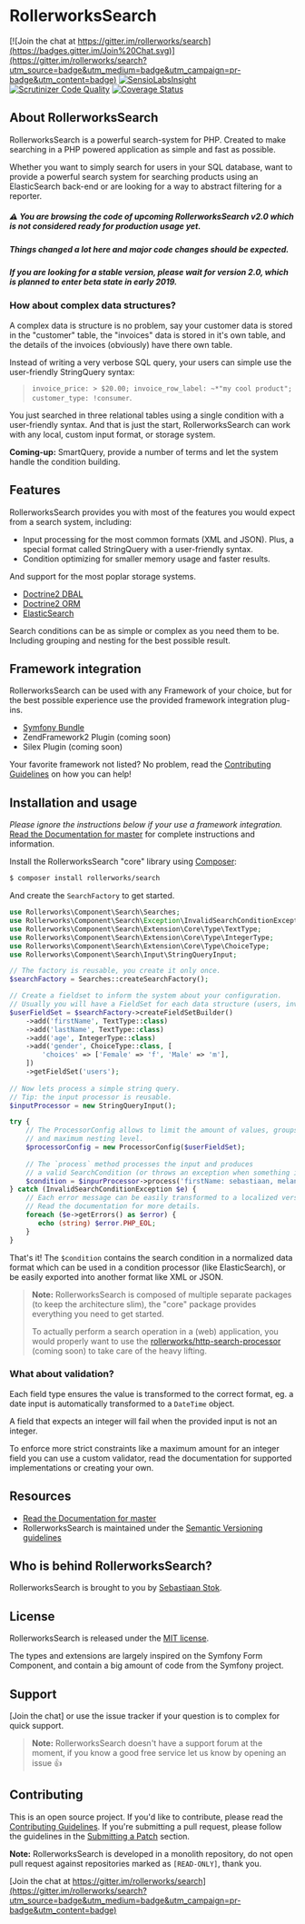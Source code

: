 RollerworksSearch
=================

[![Join the chat at https://gitter.im/rollerworks/search](https://badges.gitter.im/Join%20Chat.svg)](https://gitter.im/rollerworks/search?utm_source=badge&utm_medium=badge&utm_campaign=pr-badge&utm_content=badge)
[![SensioLabsInsight](https://insight.sensiolabs.com/projects/92caf31d-dae6-49dd-9526-440d859daa31/mini.png)](https://insight.sensiolabs.com/projects/92caf31d-dae6-49dd-9526-440d859daa31)
[![Scrutinizer Code Quality](https://scrutinizer-ci.com/g/rollerworks/search/badges/quality-score.png?b=master)](https://scrutinizer-ci.com/g/rollerworks/search/?branch=master)
[![Coverage Status](https://coveralls.io/repos/github/rollerworks/search/badge.svg?branch=master)](https://coveralls.io/github/rollerworks/search?branch=master)

## About RollerworksSearch

RollerworksSearch is a powerful search-system for PHP.
Created to make searching in a PHP powered application as simple and fast as possible.

Whether you want to simply search for users in your SQL database, want to
provide a powerful search system for searching products using an ElasticSearch
back-end or are looking for a way to abstract filtering for a reporter.
 
 ##### :warning: You are browsing the code of upcoming RollerworksSearch v2.0 which is not considered ready for production usage yet.
 ##### Things changed a lot here and major code changes should be expected.
 ##### If you are looking for a stable version, please wait for version 2.0, which is planned to enter beta state in early 2019.

### How about complex data structures?

A complex data is structure is no problem, say your customer data is stored
in the "customer" table, the "invoices" data is stored in it's own table, and
the details of the invoices (obviously) have there own table.

Instead of writing a very verbose SQL query, your users can simple use 
the user-friendly StringQuery syntax:

> `invoice_price: > $20.00; invoice_row_label: ~*"my cool product"; customer_type: !consumer`.

You just searched in three relational tables using a single condition with a
user-friendly syntax. And that is just the start, RollerworksSearch can work with
any local, custom input format, or storage system.

**Coming-up:** SmartQuery, provide a number of terms and let the system
handle the condition building.

## Features

RollerworksSearch provides you with most of the features you would expect
from a search system, including:
 
* Input processing for the most common formats (XML and JSON).
  Plus, a special format called StringQuery with a user-friendly syntax.
* Condition optimizing for smaller memory usage and faster results.

And support for the most poplar storage systems.

* [Doctrine2 DBAL](https://github.com/rollerworks/search-doctrine-dbal)
* [Doctrine2 ORM](https://github.com/rollerworks/search-doctrine-orm)
* [ElasticSearch](https://github.com/rollerworks/search-elasticsearch)

Search conditions can be as simple or complex as you need them to be.
Including grouping and nesting for the best possible result.

## Framework integration

RollerworksSearch can be used with any Framework of your choice, but for the best
possible experience use the provided framework integration plug-ins.

* [Symfony Bundle](https://github.com/rollerworks/SearchBundle)
* ZendFramework2 Plugin (coming soon)
* Silex Plugin (coming soon)

Your favorite framework not listed? No problem, read the [Contributing Guidelines][2]
on how you can help!

## Installation and usage

*Please ignore the instructions below if your use a framework integration.*
[Read the Documentation for master][4] for complete instructions and information.

Install the RollerworksSearch "core" library using [Composer][1]:

```bash
$ composer install rollerworks/search
```

And create the `SearchFactory` to get started.

```php
use Rollerworks\Component\Search\Searches;
use Rollerworks\Component\Search\Exception\InvalidSearchConditionException;
use Rollerworks\Component\Search\Extension\Core\Type\TextType;
use Rollerworks\Component\Search\Extension\Core\Type\IntegerType;
use Rollerworks\Component\Search\Extension\Core\Type\ChoiceType;
use Rollerworks\Component\Search\Input\StringQueryInput;

// The factory is reusable, you create it only once.
$searchFactory = Searches::createSearchFactory();

// Create a fieldset to inform the system about your configuration.
// Usually you will have a FieldSet for each data structure (users, invoices, etc).
$userFieldSet = $searchFactory->createFieldSetBuilder()
    ->add('firstName', TextType::class)
    ->add('lastName', TextType::class)
    ->add('age', IntegerType::class)
    ->add('gender', ChoiceType::class, [
        'choices' => ['Female' => 'f', 'Male' => 'm'],
    ])
    ->getFieldSet('users');
    
// Now lets process a simple string query.
// Tip: the input processor is reusable.
$inputProcessor = new StringQueryInput();

try {
    // The ProcessorConfig allows to limit the amount of values, groups
    // and maximum nesting level.
    $processorConfig = new ProcessorConfig($userFieldSet);
    
    // The `process` method processes the input and produces 
    // a valid SearchCondition (or throws an exception when something is wrong).
    $condition = $inpurProcessor->process('firstName: sebastiaan, melany;');
} catch (InvalidSearchConditionException $e) {
    // Each error message can be easily transformed to a localized version.
    // Read the documentation for more details.
    foreach ($e->getErrors() as $error) {
       echo (string) $error.PHP_EOL;
    }
}
```

That's it! The `$condition` contains the search condition in a normalized
data format which can be used in a condition processor (like ElasticSearch), 
or be easily exported into another format like XML or JSON.

> **Note:** RollerworksSearch is composed of multiple separate packages (to keep the architecture slim), 
> the "core" package provides everything you need to get started.
>
> To actually perform a search operation in a (web) application, you would properly
> want to use the [rollerworks/http-search-processor](https://github.com/rollerworks/search-http-processor) 
(coming soon) to take care of the heavy lifting.

### What about validation?

Each field type ensures the value is transformed to the correct format,
eg. a date input is automatically transformed to a `DateTime` object.

A field that expects an integer will fail when the provided input is not an integer.

To enforce more strict constraints like a maximum amount for an integer field you 
can use a custom validator, read the documentation for supported implementations or creating
your own.

## Resources

* [Read the Documentation for master][4]
* RollerworksSearch is maintained under the [Semantic Versioning guidelines](http://semver.org/)

## Who is behind RollerworksSearch?

RollerworksSearch is brought to you by [Sebastiaan Stok](https://github.com/sstok).

## License

RollerworksSearch is released under the [MIT license](LICENSE).

The types and extensions are largely inspired on the Symfony Form Component, 
and contain a big amount of code from the Symfony project.

## Support

[Join the chat] or use the issue tracker if your question is to complex for quick support.

> **Note:** RollerworksSearch doesn't have a support forum at the moment, if you know
> a good free service let us know by opening an issue :+1:

## Contributing

This is an open source project. If you'd like to contribute,
please read the [Contributing Guidelines][2]. If you're submitting
a pull request, please follow the guidelines in the [Submitting a Patch][3] section.

**Note:** RollerworksSearch is developed in a monolith repository, do not open pull request
against repositories marked as `[READ-ONLY]`, thank you.

[Join the chat at https://gitter.im/rollerworks/search](https://gitter.im/rollerworks/search?utm_source=badge&utm_medium=badge&utm_campaign=pr-badge&utm_content=badge)

[1]: https://getcomposer.org/doc/00-intro.md
[2]: https://github.com/rollerworks/contributing
[3]: https://contributing.readthedocs.org/en/latest/code/patches.html
[4]: http://rollerworkssearch.readthedocs.org/en/latest/
